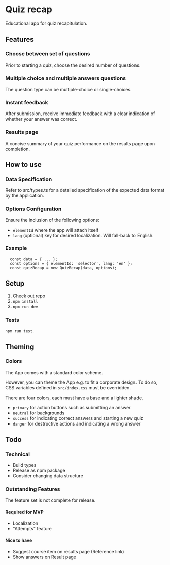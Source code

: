 # Quiz recap

Educational app for quiz recapitulation.

## Features

### Choose between set of questions

Prior to starting a quiz, choose the desired number of questions.

### Multiple choice and multiple answers questions

The question type can be multiple-choice or single-choices.

### Instant feedback

After submission, receive immediate feedback with a clear indication of whether your answer was correct.

### Results page

A concise summary of your quiz performance on the results page upon completion.

## How to use

### Data Specification

Refer to src/types.ts for a detailed specification of the expected data format by the application.

### Options Configuration

Ensure the inclusion of the following options:

- `elementId` where the app will attach itself
- `lang` (optional) key for desired localization. Will fall-back to English.

### Example

```JS
  const data = { ... };
  const options = { elementId: 'selector', lang: 'en' };
  const quizRecap = new QuizRecap(data, options);
```

## Setup

1. Check out repo
2. `npm install`
3. `npm run dev`

### Tests

`npm run test`.

## Theming

### Colors

The App comes with a standard color scheme.

However, you can theme the App e.g. to fit a corporate design.
To do so, CSS variables defined in `src/index.css` must be overridden.

There are four colors, each must have a base and a lighter shade.

- `primary` for action buttons such as submitting an answer
- `neutral` for backgrounds
- `success` for indicating correct answers and starting a new quiz
- `danger` for destructive actions and indicating a wrong answer

## Todo

### Technical

- Build types
- Release as npm package
- Consider changing data structure

### Outstanding Features

The feature set is not complete for release.

#### Required for MVP

- Localization
- "Attempts" feature

#### Nice to have

- Suggest course item on results page (Reference link)
- Show answers on Result page

